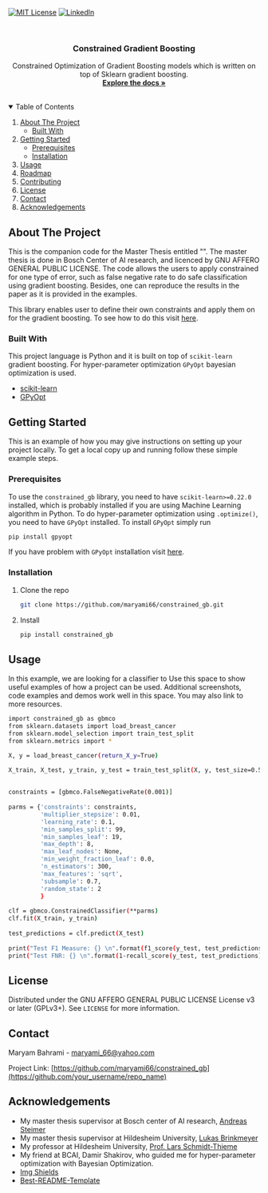 [![MIT License][license-shield]][license-url]
[![LinkedIn][linkedin-shield]][linkedin-url]


<br />
<p align="center">
  <h3 align="center">Constrained Gradient Boosting</h3>

  <p align="center">
    Constrained Optimization of Gradient Boosting models which is written on top of Sklearn gradient boosting.
    <br />
    <a href="https://github.com/maryami66/constrained_gb"><strong>Explore the docs »</strong></a>
    <br />
    <br />
  </p>



<!-- TABLE OF CONTENTS -->
<details open="open">
  <summary>Table of Contents</summary>
  <ol>
    <li>
      <a href="#about-the-project">About The Project</a>
      <ul>
        <li><a href="#built-with">Built With</a></li>
      </ul>
    </li>
    <li>
      <a href="#getting-started">Getting Started</a>
      <ul>
        <li><a href="#prerequisites">Prerequisites</a></li>
        <li><a href="#installation">Installation</a></li>
      </ul>
    </li>
    <li><a href="#usage">Usage</a></li>
    <li><a href="#roadmap">Roadmap</a></li>
    <li><a href="#contributing">Contributing</a></li>
    <li><a href="#license">License</a></li>
    <li><a href="#contact">Contact</a></li>
    <li><a href="#acknowledgements">Acknowledgements</a></li>
  </ol>
</details>



<!-- ABOUT THE PROJECT -->
## About The Project
This is the companion code for the Master Thesis entitled "".
 The master thesis is done in Bosch Center of AI research, and licenced by GNU AFFERO GENERAL PUBLIC LICENSE.
 The code allows the users to apply constrained for one type of error, such as
false negative rate to do safe classification using gradient boosting. Besides, one can reproduce the
results in the paper as it is provided in the examples.

This library enables user to define their own constraints and apply them on for the gradient boosting.
 To see how to do this visit [here](https://github.com/maryami66/constrained_gb/blob/main/gradient_boosting_constrained_optimization/_constraints.py). 


### Built With

This project language is Python and it is built on top of `scikit-learn` gradient boosting. For hyper-parameter optimization `GPyOpt`
bayesian optimization is used.
* [scikit-learn](https://scikit-learn.org/stable/)
* [GPyOpt](https://sheffieldml.github.io/GPyOpt/)



<!-- GETTING STARTED -->
## Getting Started

This is an example of how you may give instructions on setting up your project locally.
To get a local copy up and running follow these simple example steps.

### Prerequisites

To use the `constrained_gb` library, you need to have `scikit-learn>=0.22.0` installed, 
which is probably installed if you are using Machine Learning algorithm in Python.
 To do hyper-parameter optimization using `.optimize()`, you need to have `GPyOpt` installed.
 To install `GPyOpt` simply run
 
  ```sh
  pip install gpyopt
  ```
If you have problem with `GPyOpt` installation visit [here](https://sheffieldml.github.io/GPyOpt/firststeps/index.html).
### Installation

1. Clone the repo
   ```sh
   git clone https://github.com/maryami66/constrained_gb.git
   ```
2. Install
   ```sh
   pip install constrained_gb
   ```


<!-- USAGE EXAMPLES -->
## Usage

In this example, we are looking for a classifier to 
Use this space to show useful examples of how a project can be used. Additional screenshots, code examples and demos work well in this space. You may also link to more resources.

   ```sh
   import constrained_gb as gbmco
   from sklearn.datasets import load_breast_cancer
   from sklearn.model_selection import train_test_split
   from sklearn.metrics import *

   X, y = load_breast_cancer(return_X_y=True)

   X_train, X_test, y_train, y_test = train_test_split(X, y, test_size=0.5, random_state=2)
    
    
   constraints = [gbmco.FalseNegativeRate(0.001)]
    
   parms = {'constraints': constraints,
            'multiplier_stepsize': 0.01,
            'learning_rate': 0.1,
            'min_samples_split': 99,
            'min_samples_leaf': 19,
            'max_depth': 8,
            'max_leaf_nodes': None,
            'min_weight_fraction_leaf': 0.0,
            'n_estimators': 300,
            'max_features': 'sqrt',
            'subsample': 0.7,
            'random_state': 2
            }
    
   clf = gbmco.ConstrainedClassifier(**parms)
   clf.fit(X_train, y_train)
    
   test_predictions = clf.predict(X_test)
    
   print("Test F1 Measure: {} \n".format(f1_score(y_test, test_predictions)))
   print("Test FNR: {} \n".format(1-recall_score(y_test, test_predictions)))
   ```

<!-- LICENSE -->
## License

Distributed under the GNU AFFERO GENERAL PUBLIC LICENSE License v3 or later (GPLv3+). See `LICENSE` for more information.



<!-- CONTACT -->
## Contact

Maryam Bahrami - maryami_66@yahoo.com

Project Link: [https://github.com/maryami66/constrained_gb](https://github.com/your_username/repo_name)



<!-- ACKNOWLEDGEMENTS -->
## Acknowledgements
* My master thesis supervisor at Bosch center of AI research, [Andreas Steimer](https://www.linkedin.com/in/andreas-steimer-phd-8a519b88/)
* My master thesis supervisor at Hildesheim University, [Lukas Brinkmeyer](https://www.ismll.uni-hildesheim.de/personen/brinkmeyer.html)
* My professor at Hildesheim University, [Prof. Lars Schmidt-Thieme](https://www.ismll.uni-hildesheim.de/personen/lst.html)
* My friend at BCAI, Damir Shakirov, who guided me for hyper-parameter optimization with Bayesian Optimization.
* [Img Shields](https://shields.io)
* [Best-README-Template](https://github.com/othneildrew/Best-README-Template)





<!-- MARKDOWN LINKS & IMAGES -->
<!-- https://www.markdownguide.org/basic-syntax/#reference-style-links -->
[license-shield]: https://img.shields.io/badge/LICENCE-AGPL-green
[license-url]: https://github.com/maryami66/constrained_gb/blob/main/LICENSE
[linkedin-shield]: https://img.shields.io/badge/-LinkedIn-black.svg?style=for-the-badge&logo=linkedin&colorB=555
[linkedin-url]: https://www.linkedin.com/in/maryam-bahrami-a6558496/
[product-screenshot]: images/screenshot.png
